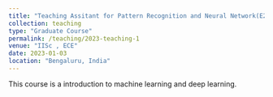```yaml
---
title: "Teaching Assitant for Pattern Recognition and Neural Network(E2-233)"
collection: teaching
type: "Graduate Course"
permalink: /teaching/2023-teaching-1
venue: "IISc , ECE"
date: 2023-01-03
location: "Bengaluru, India"
---
```


This course is a introduction to machine learning and deep learning.